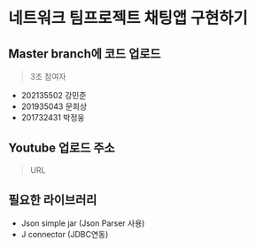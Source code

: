 # 네트워크 팀프로젝트 채팅앱 구현하기
## Master branch에 코드 업로드
> 3조
> 참여자
- 202135502 강민준
- 201935043 문희상
- 201732431 박정웅
## Youtube 업로드 주소
> URL

## 필요한 라이브러리
- Json simple jar (Json Parser 사용)
- J connector (JDBC연동)
